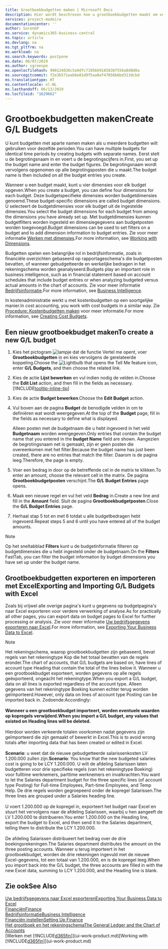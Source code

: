 ```yaml
---
title: Grootboekbudgetten maken | Microsoft Docs
description: Hier wordt beschreven hoe u grootboekbudgetten maakt om verschillende financiële activiteiten te prognosticeren en dimensies toewijst voor bedrijfsinformatiedoeleinden.
services: project-madeira
documentationcenter: ''
author: SorenGP
ms.service: dynamics365-business-central
ms.topic: article
ms.devlang: na
ms.tgt_pltfrm: na
ms.workload: na
ms.search.keywords: postpone
ms.date: 06/07/2019
ms.author: sgroespe
ms.openlocfilehash: 990124036c5a9dfc7195669185836f556a8d8d0a
ms.sourcegitcommit: f2e3b571eab6e01d9f5aa8ef47056b6bd313dcbd
ms.translationtype: HT
ms.contentlocale: nl-NL
ms.lasthandoff: 06/13/2019
ms.locfileid: "1629662"
---
```

# <a name="create-gl-budgets"></a><span data-ttu-id="29c0b-103">Grootboekbudgetten maken</span><span class="sxs-lookup"><span data-stu-id="29c0b-103">Create G/L Budgets</span></span>
<span data-ttu-id="29c0b-104">U kunt budgetten met aparte namen maken als u meerdere budgetten wilt gebruiken voor dezelfde perioden.</span><span class="sxs-lookup"><span data-stu-id="29c0b-104">You can have multiple budgets for identical time periods by creating budgets with separate names.</span></span> <span data-ttu-id="29c0b-105">Eerst stelt u de begrotingsnaam in en voert u de begrotingscijfers in.</span><span class="sxs-lookup"><span data-stu-id="29c0b-105">First, you set up the budget name and enter the budget figures.</span></span> <span data-ttu-id="29c0b-106">De begrotingsnaam wordt vervolgens opgenomen op alle begrotingsposten die u maakt.</span><span class="sxs-lookup"><span data-stu-id="29c0b-106">The budget name is then included on all the budget entries you create.</span></span>  

<span data-ttu-id="29c0b-107">Wanneer u een budget maakt, kunt u vier dimensies voor elk budget opgeven.</span><span class="sxs-lookup"><span data-stu-id="29c0b-107">When you create a budget, you can define four dimensions for each budget.</span></span> <span data-ttu-id="29c0b-108">Deze budgetspecifieke dimensies worden budgetdimensies genoemd.</span><span class="sxs-lookup"><span data-stu-id="29c0b-108">These budget-specific dimensions are called budget dimensions.</span></span> <span data-ttu-id="29c0b-109">U selecteert de budgetdimensies voor elk budget uit de ingestelde dimensies.</span><span class="sxs-lookup"><span data-stu-id="29c0b-109">You select the budget dimensions for each budget from among the dimensions you have already set up.</span></span> <span data-ttu-id="29c0b-110">Met budgetdimensies kunnen budgetfilters worden ingesteld en dimensiegegevens aan budgetposten worden toegevoegd.</span><span class="sxs-lookup"><span data-stu-id="29c0b-110">Budget dimensions can be used to set filters on a budget and to add dimension information to budget entries.</span></span> <span data-ttu-id="29c0b-111">Zie voor meer informatie [Werken met dimensies](finance-dimensions.md).</span><span class="sxs-lookup"><span data-stu-id="29c0b-111">For more information, see [Working with Dimensions](finance-dimensions.md).</span></span>

<span data-ttu-id="29c0b-112">Budgetten spelen een belangrijke rol in bedrijfsinformatie, zoals in financiële overzichten gebaseerd op rapportageschema's die budgetposten bevatten, of wanneer gebudgetteerde en werkelijke bedragen in het rekeningschema worden geanalyseerd.</span><span class="sxs-lookup"><span data-stu-id="29c0b-112">Budgets play an important role in business intelligence, such as in financial statement based on account schedules that include budget entries or when analyzing budgeted versus actual amounts in the chart of accounts.</span></span> <span data-ttu-id="29c0b-113">Zie voor meer informatie [Bedrijfsinformatie](bi.md).</span><span class="sxs-lookup"><span data-stu-id="29c0b-113">For more information, see [Business Intelligence](bi.md).</span></span>

<span data-ttu-id="29c0b-114">In kostenadministratie werkt u met kostenbudgetten op een soortgelijke manier.</span><span class="sxs-lookup"><span data-stu-id="29c0b-114">In cost accounting, you work with cost budgets in a similar way.</span></span> <span data-ttu-id="29c0b-115">Zie [Procedure: Kostenbudgetten maken](finance-create-cost-budgets.md) voor meer informatie.</span><span class="sxs-lookup"><span data-stu-id="29c0b-115">For more information, see [Creating Cost Budgets](finance-create-cost-budgets.md).</span></span>    

## <a name="to-create-a-new-gl-budget"></a><span data-ttu-id="29c0b-116">Een nieuw grootboekbudget maken</span><span class="sxs-lookup"><span data-stu-id="29c0b-116">To create a new G/L budget</span></span>  
1. <span data-ttu-id="29c0b-117">Kies het pictogram ![lampje dat de functie Vertel me opent](media/ui-search/search_small.png "Vertel me wat u wilt doen"), voer **Grootboekbudgetten** in en kies vervolgens de gerelateerde koppeling.</span><span class="sxs-lookup"><span data-stu-id="29c0b-117">Choose the ![Lightbulb that opens the Tell Me feature](media/ui-search/search_small.png "Tell me what you want to do") icon, enter **G/L Budgets**, and then choose the related link.</span></span>  
2. <span data-ttu-id="29c0b-118">Kies de actie **Lijst bewerken** en vul indien nodig de velden in.</span><span class="sxs-lookup"><span data-stu-id="29c0b-118">Choose the **Edit List** action, and then fill in the fields as necessary.</span></span> [!INCLUDE[tooltip-inline-tip](includes/tooltip-inline-tip_md.md)]  
3. <span data-ttu-id="29c0b-119">Kies de actie **Budget bewerken**.</span><span class="sxs-lookup"><span data-stu-id="29c0b-119">Choose the **Edit Budget** action.</span></span>
4. <span data-ttu-id="29c0b-120">Vul boven aan de pagina **Budget** de benodigde velden in om te definiëren wat wordt weergegeven.</span><span class="sxs-lookup"><span data-stu-id="29c0b-120">At the top of the **Budget** page, fill in the fields as necessary to define what is displayed.</span></span>  

    <span data-ttu-id="29c0b-121">Alleen posten met de budgetnaam die u hebt ingevoerd in het veld **Budgetnaam** worden weergegeven.</span><span class="sxs-lookup"><span data-stu-id="29c0b-121">Only entries that contain the budget name that you entered in the **budget Name** field are shown.</span></span> <span data-ttu-id="29c0b-122">Aangezien de begrotingsnaam net is gemaakt, zijn er geen posten die overeenkomen met het filter.</span><span class="sxs-lookup"><span data-stu-id="29c0b-122">Because the budget name has just been created, there are no entries that match the filter.</span></span> <span data-ttu-id="29c0b-123">Daarom is de pagina leeg.</span><span class="sxs-lookup"><span data-stu-id="29c0b-123">Therefore, the page is empty.</span></span>  
5. <span data-ttu-id="29c0b-124">Voer een bedrag in door op de betreffende cel in de matrix te klikken.</span><span class="sxs-lookup"><span data-stu-id="29c0b-124">To enter an amount, choose the relevant cell in the matrix.</span></span> <span data-ttu-id="29c0b-125">De pagina **Grootboekbudgetposten** verschijnt.</span><span class="sxs-lookup"><span data-stu-id="29c0b-125">The **G/L Budget Entries** page opens.</span></span>  
6. <span data-ttu-id="29c0b-126">Maak een nieuwe regel en vul het veld **Bedrag** in.</span><span class="sxs-lookup"><span data-stu-id="29c0b-126">Create a new line and fill in the **Amount** field.</span></span> <span data-ttu-id="29c0b-127">Sluit de pagina **Grootboekbudgetposten**.</span><span class="sxs-lookup"><span data-stu-id="29c0b-127">Close the **G/L Budget Entries** page.</span></span>  
7. <span data-ttu-id="29c0b-128">Herhaal stap 5 tot en met 6 totdat u alle budgetbedragen hebt ingevoerd.</span><span class="sxs-lookup"><span data-stu-id="29c0b-128">Repeat steps 5 and 6 until you have entered all of the budget amounts.</span></span>  

> [!NOTE]  
>  <span data-ttu-id="29c0b-129">Op het sneltabblad **Filters** kunt u de budgetinformatie filteren op budgetdimensies die u hebt ingesteld onder de budgetnaam.</span><span class="sxs-lookup"><span data-stu-id="29c0b-129">On the **Filters** FastTab, you can filter the budget information by budget dimensions you have set up under the budget name.</span></span>

## <a name="exporting-and-importing-gl-budgets-with-excel"></a><span data-ttu-id="29c0b-130">Grootboekbudgetten exporteren en importeren met Excel</span><span class="sxs-lookup"><span data-stu-id="29c0b-130">Exporting and Importing G/L Budgets with Excel</span></span>
<span data-ttu-id="29c0b-131">Zoals bij vrijwel alle overige pagina's kunt u gegevens op budgetpagina's naar Excel exporteren voor verdere verwerking of analyse.</span><span class="sxs-lookup"><span data-stu-id="29c0b-131">As for practically all other pages, you can export data on budget pages to Excel for further processing or analysis.</span></span> <span data-ttu-id="29c0b-132">Zie voor meer informatie [Uw bedrijfsgegevens exporteren naar Excel](about-export-data.md).</span><span class="sxs-lookup"><span data-stu-id="29c0b-132">For more information, see [Exporting Your Business Data to Excel](about-export-data.md).</span></span>

> [!NOTE]
> <span data-ttu-id="29c0b-133">Het rekeningschema, waarop grootboekbudgetten zijn gebaseerd, bevat regels van het rekeningtype Kop die het totaal bevatten van de regels eronder.</span><span class="sxs-lookup"><span data-stu-id="29c0b-133">The chart of accounts, that G/L budgets are based on, have lines of account type Heading that contain the total of the lines below it.</span></span> <span data-ttu-id="29c0b-134">Wanneer u een grootboekbudget exporteert, worden gegevens op alle regels geëxporteerd, ongeacht het rekeningtype.</span><span class="sxs-lookup"><span data-stu-id="29c0b-134">When you export a G/L budget, data on all lines is exported regardless of the account type.</span></span> <span data-ttu-id="29c0b-135">Alleen gegevens van het rekeningtype Boeking kunnen echter terug worden geïmporteerd.</span><span class="sxs-lookup"><span data-stu-id="29c0b-135">However, only data on lines of account type Posting can be imported back in.</span></span> <span data-ttu-id="29c0b-136">Zodoende:</span><span class="sxs-lookup"><span data-stu-id="29c0b-136">Accordingly:</span></span> <br /><br /> <span data-ttu-id="29c0b-137">**Wanneer u een grootboekbudget importeert, worden eventuele waarden op kopregels verwijderd.**</span><span class="sxs-lookup"><span data-stu-id="29c0b-137">**When you import a G/L budget, any values that existed on Heading lines will be deleted.**</span></span> <br /><br /> <span data-ttu-id="29c0b-138">Hierdoor worden verkeerde totalen voorkomen nadat gegevens zijn geïmporteerd die zijn gemaakt of bewerkt in Excel.</span><span class="sxs-lookup"><span data-stu-id="29c0b-138">This is to avoid wrong totals after importing data that has been created or edited in Excel.</span></span><br /><br /> <span data-ttu-id="29c0b-139">**Scenario**: u weet dat de nieuwe gebudgetteerde salarissenkosten LV 1.200.000 zullen zijn.</span><span class="sxs-lookup"><span data-stu-id="29c0b-139">**Scenario**: You know that the new budgeted salaries cost is going to be LCY 1.200.000.</span></span> <span data-ttu-id="29c0b-140">U wilt de afdeling Salarissen laten budgetteren voor drie specifieke regels (van het rekeningtype Boeking) voor fulltime werknemers, parttime werknemers en invalkrachten.</span><span class="sxs-lookup"><span data-stu-id="29c0b-140">You want to let the Salaries department budget for the three specific lines (of account type Posting) for Full-time Employees, Part-time Employees, and Temp Help.</span></span> <span data-ttu-id="29c0b-141">De drie regels worden gegroepeerd onder de kopregel Salarissen.</span><span class="sxs-lookup"><span data-stu-id="29c0b-141">The three lines are grouped under a Salaries heading line.</span></span><br /><br /><span data-ttu-id="29c0b-142">U voert 1.200.000 op de kopregel in, exporteert het budget naar Excel en stuurt het vervolgens naar de afdeling Salarissen, waarbij u hen aangeeft de LV 1.200.000 te distribueren.</span><span class="sxs-lookup"><span data-stu-id="29c0b-142">You enter 1.200.000 on the Heading line, export the budget to Excel, and then send it to the Salaries department, telling them to distribute the LCY 1.200.000.</span></span><br /><br /> <span data-ttu-id="29c0b-143">De afdeling Salarissen distribueert het bedrag over de drie boekingsrekeningen.</span><span class="sxs-lookup"><span data-stu-id="29c0b-143">The Salaries department distributes the amount on the three posting accounts.</span></span> <span data-ttu-id="29c0b-144">Wanneer u terug importeert in het grootboekbudget, worden de drie rekeningen ingevuld met de nieuwe Excel-gegevens, tot een totaal van 1.200.000, en is de kopregel leeg.</span><span class="sxs-lookup"><span data-stu-id="29c0b-144">When you import back into the G/L budget, the three accounts are filled in with the new Excel data, summing to LCY 1.200.000, and the Heading line is blank.</span></span>

## <a name="see-also"></a><span data-ttu-id="29c0b-145">Zie ook</span><span class="sxs-lookup"><span data-stu-id="29c0b-145">See Also</span></span>
[<span data-ttu-id="29c0b-146">Uw bedrijfsgegevens naar Excel exporteren</span><span class="sxs-lookup"><span data-stu-id="29c0b-146">Exporting Your Business Data to Excel</span></span>](about-export-data.md)  
[<span data-ttu-id="29c0b-147">Financiën</span><span class="sxs-lookup"><span data-stu-id="29c0b-147">Finance</span></span>](finance.md)  
[<span data-ttu-id="29c0b-148">Bedrijfsinformatie</span><span class="sxs-lookup"><span data-stu-id="29c0b-148">Business Intelligence</span></span>](bi.md)  
[<span data-ttu-id="29c0b-149">Financiën instellen</span><span class="sxs-lookup"><span data-stu-id="29c0b-149">Setting Up Finance</span></span>](finance-setup-finance.md)  
[<span data-ttu-id="29c0b-150">Het grootboek en het rekeningschema</span><span class="sxs-lookup"><span data-stu-id="29c0b-150">The General Ledger and the Chart of Accounts</span></span>](finance-general-ledger.md)  
<span data-ttu-id="29c0b-151">[Werken met [!INCLUDE[d365fin](includes/d365fin_md.md)]](ui-work-product.md)</span><span class="sxs-lookup"><span data-stu-id="29c0b-151">[Working with [!INCLUDE[d365fin](includes/d365fin_md.md)]](ui-work-product.md)</span></span>  
